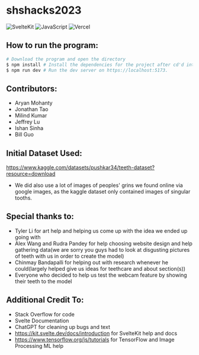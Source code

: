 # shshacks2023

![SvelteKit](https://img.shields.io/badge/SvelteKit-FF3E00?style=for-the-badge&logo=Svelte&logoColor=white) ![JavaScript](https://img.shields.io/badge/JavaScript-323330?style=for-the-badge&logo=javascript&logoColor=F7DF1E) ![Vercel](https://therealsujitk-vercel-badge.vercel.app/?app=shshacks2023&style=for-the-badge)

## How to run the program: 
```bash
# Download the program and open the directory
$ npm install # Install the dependencies for the project after cd'd into main directory
$ npm run dev # Run the dev server on https://localhost:5173.
```


## Contributors:
- Aryan Mohanty
- Jonathan Tao
- Milind Kumar
- Jeffrey Lu
- Ishan Sinha
- Bill Guo


## Initial Dataset Used: 
https://www.kaggle.com/datasets/pushkar34/teeth-dataset?resource=download
- We did also use a lot of images of peoples' grins we found online via google images, as the kaggle dataset only contained images of singular tooths.

## Special thanks to:
- Tyler Li for art help and helping us come up with the idea we ended up going with
- Alex Wang and Rudra Pandey for help choosing website design and help gathering data(we are sorry you guys had to look at disgusting pictures of teeth with us in order to create the model)
- Chinmay Bandapalli for helping out with research whenever he could(largely helped give us ideas for teethcare and about section(s))
- Everyone who decided to help us test the webcam feature by showing their teeth to the model


## Additional Credit To:

- Stack Overflow for code
- Svelte Documentation
- ChatGPT for cleaning up bugs and text
- https://kit.svelte.dev/docs/introduction for SvelteKit help and docs
- https://www.tensorflow.org/js/tutorials for TensorFlow and Image Processing ML help


